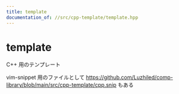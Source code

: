 ```yaml
---
title: template
documentation_of: //src/cpp-template/template.hpp
---
```


# template
C++ 用のテンプレート

vim-snippet 用のファイルとして https://github.com/Luzhiled/comp-library/blob/main/src/cpp-template/cpp.snip もある
